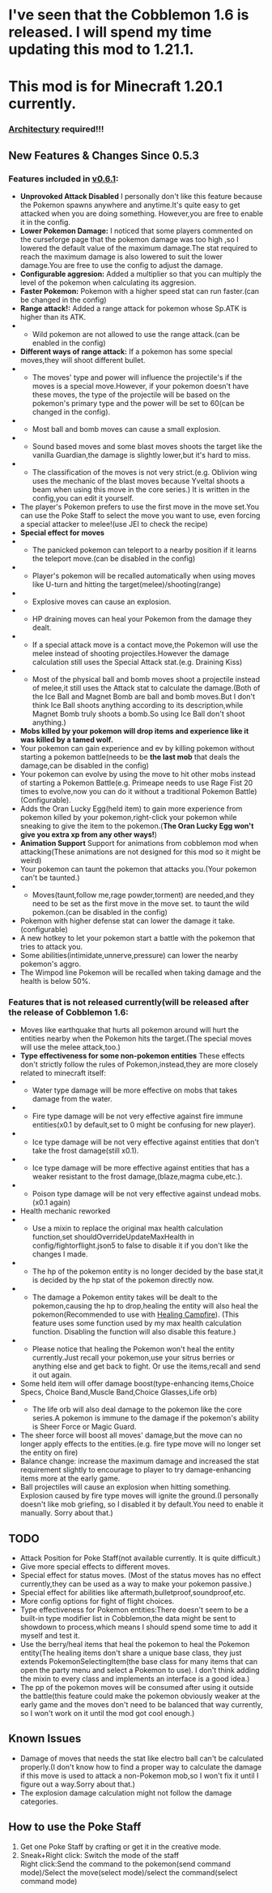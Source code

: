 # I've seen that the Cobblemon 1.6 is released. I will spend my time updating this mod to 1.21.1.
# This mod is for Minecraft 1.20.1 currently.
### [Architectury](https://modrinth.com/mod/architectury-api) required!!!
## New Features & Changes Since 0.5.3
### Features included in [v0.6.1](https://github.com/LyquidQrystal/fightorflight/releases/tag/v0.6.1):
- **Unprovoked Attack Disabled** I personally don't like this feature because the Pokemon spawns anywhere and anytime.It's quite easy to get attacked when you are doing something. However,you are free to enable it in the config.
- **Lower Pokemon Damage:** I noticed that some players commented on the curseforge page that the pokemon damage was too high ,so I lowered the default value of the maximum damage.The stat required to reach the maximum damage is also lowered to suit the lower damage.You are free to use the config to adjust the damage.
- **Configurable aggresion:** Added a multiplier so that you can multiply the level of the pokemon when calculating its aggresion.
- **Faster Pokemon:** Pokemon with a higher speed stat can run faster.(can be changed in the config)
- **Range attack!:** Added a range attack for pokemon whose Sp.ATK is higher than its ATK.
- - Wild pokemon are not allowed to use the range attack.(can be enabled in the config)
- **Different ways of range attack:** If a pokemon has some special moves,they will shoot different bullet.
- - The moves' type and power will influence the projectile's if the moves is a special move.However, if your pokemon doesn't have these moves, the type of the projectile will be based on the pokemon's primary type and the power will be set to 60(can be changed in the config).
- - Most ball and bomb moves can cause a small explosion.
- - Sound based moves and some blast moves shoots the target like the vanilla Guardian,the damage is slightly lower,but it's hard to miss.
- - The classification of the moves is not very strict.(e.g. Oblivion wing uses the mechanic of the blast moves because Yveltal shoots a beam when using this move in the core series.) It is written in the config,you can edit it yourself.
- The player's Pokemon prefers to use the first move in the move set.You can use the Poke Staff to select the move you want to use, even forcing a special attacker to melee!(use JEI to check the recipe)
- **Special effect for moves** 
- - The panicked pokemon can teleport to a nearby position if it learns the teleport move.(can be disabled in the config)
- - Player's pokemon will be recalled automatically when using moves like U-turn and hitting the target(melee)/shooting(range)
- - Explosive moves can cause an explosion.
- - HP draining moves can heal your Pokemon from the damage they dealt.
- - If a special attack move is a contact move,the Pokemon will use the melee instead of shooting projectiles.However the damage calculation still uses the Special Attack stat.(e.g. Draining Kiss) 
- - Most of the physical ball and bomb moves shoot a projectile instead of melee,it still uses the Attack stat to calculate the damage.(Both of the Ice Ball and Magnet Bomb are  ball and bomb moves.But I don't think Ice Ball shoots anything according to its description,while Magnet Bomb truly shoots a bomb.So using Ice Ball don't shoot anything.)
- **Mobs killed by your pokemon will drop items and experience like it was killed by a tamed wolf.**
- Your pokemon can gain experience and ev by killing pokemon without starting a pokemon battle(needs to be **the last mob** that deals the damage,can be disabled in the config)
- Your pokemon can evolve by using the move to hit other mobs instead of starting a Pokemon Battle(e.g. Primeape needs to use Rage Fist 20 times to evolve,now you can do it without a traditional Pokemon Battle)(Configurable).
- Adds the Oran Lucky Egg(held item) to gain more experience from pokemon killed by your pokemon,right-click your pokemon while sneaking to give the item to the pokemon.(**The Oran Lucky Egg won't give you extra xp from any other ways!**)
- **Animation Support** Support for animations from cobblemon mod when attacking(These animations are not designed for this mod so it might be weird)
- Your pokemon can taunt the pokemon that attacks you.(Your pokemon can't be taunted.)
- - Moves(taunt,follow me,rage powder,torment) are needed,and they need to be set as the first move in the move set. to taunt the wild pokemon.(can be disabled in the config)
- Pokemon with higher defense stat can lower the damage it take.(configurable)
- A new hotkey to let your pokemon start a battle with the pokemon that tries to attack you.
- Some abilities(intimidate,unnerve,pressure) can lower the nearby pokemon's aggro.
- The Wimpod line Pokemon will be recalled when taking damage and the health is below 50%.
### Features that is not released currently(will be released after the release of Cobblemon 1.6:
* Moves like earthquake that hurts all pokemon around will hurt the entities nearby when the Pokemon hits the target.(The special moves will use the melee attack,too.)
* **Type effectiveness for some non-pokemon entities** These effects don't strictly follow the rules of Pokemon,instead,they are more closely related to minecraft itself:
* * Water type damage will be more effective on mobs that takes damage from the water.
* * Fire type damage will be not very effective against fire immune entities(x0.1 by default,set to 0 might be confusing for new player).
* * Ice type damage will be not very effective against entities that don't take the frost damage(still x0.1).
* * Ice type damage will be more effective against entities that has a weaker resistant to the frost damage,(blaze,magma cube,etc.).
* * Poison type damage will be not very effective against undead mobs.(x0.1 again)
* Health mechanic reworked
* * Use a mixin to replace the original max health calculation function,set shouldOverrideUpdateMaxHealth in config/fightorflight.json5 to false to disable it if you don't like the changes I made. 
* * The hp of the pokemon entity is no longer decided by the base stat,it is decided by the hp stat of the pokemon directly now.
* * The damage a Pokemon entity takes will be dealt to the pokemon,causing the hp to drop,healing the entity will also heal the pokemon(Recommended to use with [Healing Campfire](https://modrinth.com/mod/healing-campfire)). (This feature uses some function used by my max health calculation function. Disabling the function will also disable this feature.)
* * Please notice that healing the Pokemon won't heal the entity currently.Just recall your pokemon,use your sitrus berries or anything else and get back to fight. Or use the items,recall and send it out again.
* Some held item will offer damage boost(type-enhancing items,Choice Specs, Choice Band,Muscle Band,Choice Glasses,Life orb)
* * The life orb will also deal damage to the pokemon like the core series.A pokemon is immune to the damage if the pokemon's ability is Sheer Force or Magic Guard.
* The sheer force will boost all moves' damage,but the move can no longer apply effects to the entities.(e.g. fire type move will no longer set the entity on fire)
* Balance change: increase the maximum damage and increased the stat requirement slightly to encourage to player to try damage-enhancing items more at the early game.
* Ball projectiles will cause an explosion when hitting something. Explosion caused by fire type moves will ignite the ground.(I personally doesn't like mob griefing, so I disabled it by default.You need to enable it manually. Sorry about that.)
## TODO
- Attack Position for Poke Staff(not available currently. It is quite difficult.)
- Give more special effects to different moves.
- Special effect for status moves. (Most of the status moves has no effect currently,they can be used as a way to make your pokemon passive.)
- Special effect for abilities like aftermath,bulletproof,soundproof,etc.
- More config options for fight of flight choices.
- Type effectiveness for Pokemon entities:There doesn't seem to be a built-in type modifier list in Cobblemon,the data might be sent to showdown to process,which means I should spend some time to add it myself and test it.
- Use the berry/heal items that heal the pokemon to heal the Pokemon entity(The healing items don't share a unique base class, they just extends PokemonSelectingItem(the base class for many items that can open the party menu and select a Pokemon to use). I don't think adding the mixin to every class and implements an interface is a good idea.)
- The pp of the pokemon moves will be consumed after using it outside the battle(this feature could make the pokemon obviously weaker at the early game and the moves don't need to be balanced that way currently, so I won't work on it until the mod got cool enough.)
## Known Issues
- Damage of moves that needs the stat like electro ball can't be calculated properly.(I don't know how to find a proper way to calculate the damage if this move is used to attack a non-Pokemon mob,so I won't fix it until I figure out a way.Sorry about that.)
- The explosion damage calculation might not follow the damage categories.
## How to use the Poke Staff
1. Get one Poke Staff by crafting or get it in the creative mode.
2. Sneak+Right click: Switch the mode of the staff  
Right click:Send the command to the pokemon(send command mode)/Select the move(select mode)/select the command(select command mode)